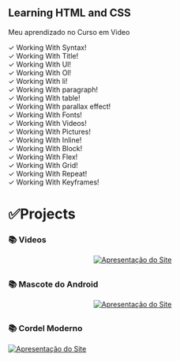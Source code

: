 ## Learning HTML and CSS
Meu aprendizado no Curso em Video

✓ Working With Syntax! <br>
✓ Working With Title! <br>
✓ Working With Ul! <br>
✓ Working With Ol! <br>
✓ Working With li! <br>
✓ Working With paragraph! <br>
✓ Working With table! <br>
✓ Working With parallax effect! <br>
✓ Working With Fonts! <br>
✓ Working With Videos! <br>
✓ Working With Pictures! <br>
✓ Working With Inline! <br>
✓ Working With Block! <br>
✓ Working With Flex! <br>
✓ Working With Grid! <br>
✓ Working With Repeat! <br>
✓ Working With Keyframes! <br>

<h1>✅Projects</h1>

 <h3>📚 Videos</h3> 

 <div align="center">
   <a href="https://sylu4n.github.io/HtmleCssCursoemVideo/exercicios/ex03/index.html"><img src="./imgReadme/Videos.gif" alt="Apresentação do Site"></a>
   <h2></h2>
 </div>

  <h3>📚 Mascote do Android</h3> 

  <div align="center">
   <a href="
    https://sylu4n.github.io/HtmleCssCursoemVideo/exercicios/ex04/index.html">
    <img src="./imgReadme/android.gif" alt="Apresentação do Site"></a>
   <h2></h2>
 </div>

<h3>📚 Cordel Moderno</h3> 
 
 <h9 align="center">
   <a href="https://sylu4n.github.io/HtmleCssCursoemVideo/exercicios/ex05/index.html"><img src="./imgReadme/CordelModerno.gif" alt="Apresentação do Site"></a>
   <h2></h2>
 </h9>


